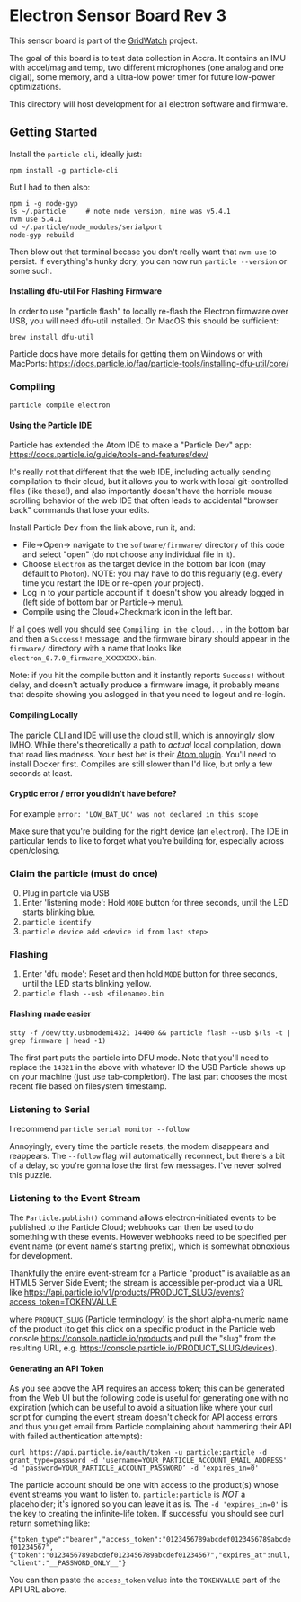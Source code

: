 # Electron Sensor Board Rev 3
This sensor board is part of the [GridWatch](http://grid.watch) project.

The goal of this board is to test data collection in Accra. It contains 
an IMU with accel/mag and temp, two different microphones (one analog and
one digial), some memory, and a ultra-low power timer for future low-power 
optimizations. 

This directory will host development for all electron software and firmware.


Getting Started
---------------

Install the `particle-cli`, ideally just:

    npm install -g particle-cli

But I had to then also:

    npm i -g node-gyp
    ls ~/.particle     # note node version, mine was v5.4.1
    nvm use 5.4.1
    cd ~/.particle/node_modules/serialport
    node-gyp rebuild

Then blow out that terminal becase you don't really want that `nvm use` to persist.
If everything's hunky dory, you can now run `particle --version` or some such.

#### Installing dfu-util For Flashing Firmware

In order to use "particle flash" to locally re-flash the Electron firmware over USB, you will need dfu-util installed. On MacOS this should be sufficient:

    brew install dfu-util
    
Particle docs have more details for getting them on Windows or with MacPorts: https://docs.particle.io/faq/particle-tools/installing-dfu-util/core/

### Compiling

    particle compile electron
    
#### Using the Particle IDE

Particle has extended the Atom IDE to make a "Particle Dev" app: https://docs.particle.io/guide/tools-and-features/dev/

It's really not that different that the web IDE, including actually sending compilation to their cloud, but it allows you to work with local git-controlled files (like these!), and also importantly doesn't have the horrible mouse scrolling behavior of the web IDE that often leads to accidental "browser back" commands that lose your edits.

Install Particle Dev from the link above, run it, and:

* File->Open-> navigate to the `software/firmware/` directory of this code and select "open" (do not choose any individual file in it).
* Choose `Electron` as the target device in the bottom bar icon (may default to `Photon`). NOTE: you may have to do this regularly (e.g. every time you restart the IDE or re-open your project).
* Log in to your particle account if it doesn't show you already logged in (left side of bottom bar or Particle-> menu).
* Compile using the Cloud+Checkmark icon in the left bar.
    
If all goes well you should see `Compiling in the cloud...` in the bottom bar and then a `Success!` message, and the firmware binary should appear in the `firmware/` directory with a name that looks like `electron_0.7.0_firmware_XXXXXXXX.bin`.

Note: if you hit the compile button and it instantly reports `Success!` without delay, and doesn't actually produce a firmware image, it probably means that despite showing you aslogged in that you need to logout and re-login.

#### Compiling Locally

The paricle CLI and IDE will use the cloud still, which is annoyingly slow IMHO.
While there's theoretically a path to _actual_ local compilation, down that road
lies madness. Your best bet is their [Atom plugin](https://atom.io/packages/particle-dev-local-compiler).
You'll need to install Docker first. Compiles are still slower than I'd like,
but only a few seconds at least. 

#### Cryptic error / error you didn't have before?

For example `error: 'LOW_BAT_UC' was not declared in this scope`

Make sure that you're building for the right device (an `electron`).
The IDE in particular tends to like to forget what you're building for,
especially across open/closing.

### Claim the particle (must do once)

  0. Plug in particle via USB
  1. Enter 'listening mode': Hold `MODE` button for three seconds, until the
     LED starts blinking blue.
  2. `particle identify`
  3. `particle device add <device id from last step>`

### Flashing

  1. Enter 'dfu mode': Reset and then hold `MODE` button for three seconds,
     until the LED starts blinking yellow.
  2. `particle flash --usb <filename>.bin`
  
#### Flashing made easier

`stty -f /dev/tty.usbmodem14321 14400 && particle flash --usb $(ls -t | grep firmware | head -1)`

The first part puts the particle into DFU mode. Note that you'll need to replace the `14321` in the above with whatever ID the USB Particle shows up on your machine (just use tab-completion).  The last part chooses the most
recent file based on filesystem timestamp.
  
### Listening to Serial

I recommend `particle serial monitor --follow`

Annoyingly, every time the particle resets, the modem disappears and reappears.
The `--follow` flag will automatically reconnect, but there's a bit of a delay,
so you're gonna lose the first few messages. I've never solved this puzzle.

### Listening to the Event Stream

The `Particle.publish()` command allows electron-initiated events to be published to the Particle Cloud; webhooks can then be used to do something with these events. However webhooks need to be specified per event name (or event name's starting prefix), which is somewhat obnoxious for development. 

Thankfully the entire event-stream for a Particle "product" is available as an HTML5 Server Side Event; the stream is accessible per-product via a URL like https://api.particle.io/v1/products/PRODUCT_SLUG/events?access_token=TOKENVALUE

where `PRODUCT_SLUG` (Particle terminology) is the short alpha-numeric name of the product (to get this click on a specific product in the Particle web console https://console.particle.io/products and pull the "slug" from the resulting URL, e.g. https://console.particle.io/PRODUCT_SLUG/devices).

#### Generating an API Token

As you see above the API requires an access token; this can be generated from the Web UI but the following code is useful for generating one with no expiration (which can be useful to avoid a situation like where your curl script for dumping the event stream doesn't check for API access errors and thus you get email from Particle complaining about hammering their API with failed authentication attempts):

`curl https://api.particle.io/oauth/token -u particle:particle -d grant_type=password -d 'username=YOUR_PARTICLE_ACCOUNT_EMAIL_ADDRESS' -d 'password=YOUR_PARTICLE_ACCOUNT_PASSWORD’ -d 'expires_in=0'`

The particle account should be one with access to the product(s) whose event streams you want to listen to. `particle:particle` is *NOT* a placeholder; it's ignored so you can leave it as is. The `-d 'expires_in=0'` is the key to creating the infinite-life token. If successful you should see curl return something like:

`{"token_type":"bearer","access_token":"0123456789abcdef0123456789abcdef01234567",
{"token":"0123456789abcdef0123456789abcdef01234567","expires_at":null,"client":"__PASSWORD_ONLY__"}`

You can then paste the `access_token` value into the `TOKENVALUE` part of the API URL above.





